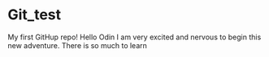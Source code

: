 # Git_test
My first GitHup repo!
Hello Odin
I am very excited and nervous to begin this new adventure. There is so much to learn